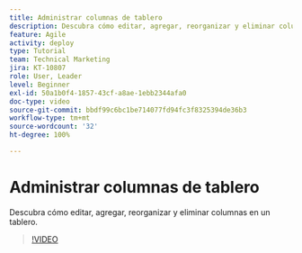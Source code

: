 ```yaml
---
title: Administrar columnas de tablero
description: Descubra cómo editar, agregar, reorganizar y eliminar columnas en un tablero.
feature: Agile
activity: deploy
type: Tutorial
team: Technical Marketing
jira: KT-10807
role: User, Leader
level: Beginner
exl-id: 50a1b0f4-1857-43cf-a8ae-1ebb2344afa0
doc-type: video
source-git-commit: bbdf99c6bc1be714077fd94fc3f8325394de36b3
workflow-type: tm+mt
source-wordcount: '32'
ht-degree: 100%

---
```


# Administrar columnas de tablero

Descubra cómo editar, agregar, reorganizar y eliminar columnas en un tablero.

>[!VIDEO](https://video.tv.adobe.com/v/346570/?quality=12&learn=on&enablevpops=1)
